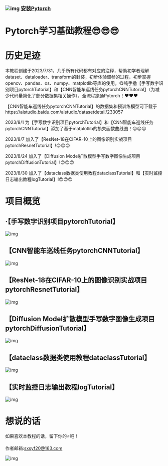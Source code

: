 ### ![img](https://github.com/diaoquesang/pytorchTutorials/blob/main/torch.jpg) [安装Pytorch](https://pytorch.org/)
# Pytorch学习基础教程😎😎😎
# 历史足迹
本教程创建于2023/7/31，几乎所有代码都有对应的注释，帮助初学者理解dataset、dataloader、transform的封装，初步体验调参的过程，初步掌握opencv、pandas、os、numpy、matplotlib等库的使用，😋纯手撸【手写数字识别项目pytorchTutorial】和【CNN智能车巡线任务pytorchCNNTutorial】（为减少代码量简化了部分数据集相关操作），全流程跑通Pytorch！❤️❤️❤️

【CNN智能车巡线任务pytorchCNNTutorial】的数据集和预训练模型可下载于https://aistudio.baidu.com/aistudio/datasetdetail/233057

2023/8/1 为【手写数字识别项目pytorchTutorial】和【CNN智能车巡线任务pytorchCNNTutorial】添加了基于matplotlib的损失函数曲线图！😍😍😍

2023/8/7 加入了【ResNet-18在CIFAR-10上的图像识别实战项目pytorchResnetTutorial】!😍😍😍

2023/8/24 加入了【Diffusion Model扩散模型手写数字图像生成项目pytorchDiffusionTutorial】!😍😍😍

2023/8/30 加入了【dataclass数据类使用教程dataclassTutorial】和【实时监控日志输出教程logTutorial】!😍😍😍
# 项目概览
## ·【手写数字识别项目pytorchTutorial】
![img](https://github.com/diaoquesang/pytorchTutorials/blob/main/projectImages/0.jpg)
## 【CNN智能车巡线任务pytorchCNNTutorial】
![img](https://github.com/diaoquesang/pytorchTutorials/blob/main/projectImages/1.jpg)
## 【ResNet-18在CIFAR-10上的图像识别实战项目pytorchResnetTutorial】
![img](https://github.com/diaoquesang/pytorchTutorials/blob/main/projectImages/2.jpg)
## 【Diffusion Model扩散模型手写数字图像生成项目pytorchDiffusionTutorial】
![img](https://github.com/diaoquesang/pytorchTutorials/blob/main/projectImages/0.jpg)
## 【dataclass数据类使用教程dataclassTutorial】
![img](https://github.com/diaoquesang/pytorchTutorials/blob/main/projectImages/3.jpg)
## 【实时监控日志输出教程logTutorial】
![img](https://github.com/diaoquesang/pytorchTutorials/blob/main/projectImages/4.jpg)
# 想说的话
如果喜欢本教程的话，留下你的⭐吧！

作者邮箱:sxsyf20@163.com

![img](https://github.com/diaoquesang/pytorchTutorials/blob/main/dqs.jpg)
